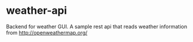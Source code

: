 # weather-api

Backend for weather GUI. 
A sample rest api that reads weather information from http://openweathermap.org/
